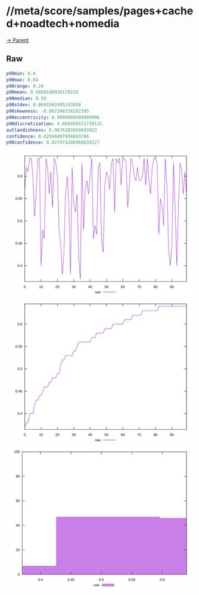 
# //meta/score/samples/pages+cached+noadtech+nomedia

[→ Parent](../..)


## Raw


```yaml
p90min: 0.4
p90max: 0.64
p90range: 0.24
p90mean: 0.5669148936170215
p90median: 0.59
p90stdev: 0.0691902495243658
p90skewness: -0.867398318282395
p90eccentricity: 0.9999999999999996
p90discretization: 4.086956521739131
outlandishness: 0.9876383654043923
confidence: 0.02968407998893766
p90confidence: 0.027974288966634227

```

![PLOT: raw-values](./raw/values.svg)![PLOT: raw-sorted](./raw/sorted.svg)![PLOT: raw-histogram](./raw/histogram.svg)